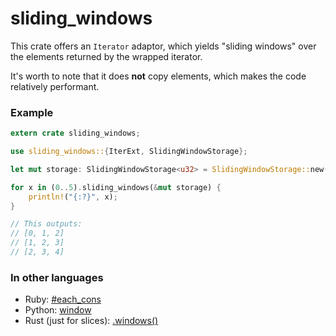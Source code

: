 sliding_windows
===============

This crate offers an ```Iterator``` adaptor, which yields "sliding windows" over the elements returned by the wrapped iterator.

It's worth to note that it does **not** copy elements, which makes the code relatively performant.

### Example

```rust
extern crate sliding_windows;

use sliding_windows::{IterExt, SlidingWindowStorage};

let mut storage: SlidingWindowStorage<u32> = SlidingWindowStorage::new(3);

for x in (0..5).sliding_windows(&mut storage) {
    println!("{:?}", x);
}

// This outputs:
// [0, 1, 2]
// [1, 2, 3]
// [2, 3, 4]
```

### In other languages

- Ruby: [#each_cons](http://ruby-doc.org/core-2.1.0/Enumerable.html#method-i-each_cons)
- Python: [window](https://docs.python.org/release/2.3.5/lib/itertools-example.html)
- Rust (just for slices): [.windows()](https://doc.rust-lang.org/std/primitive.slice.html#method.windows)
